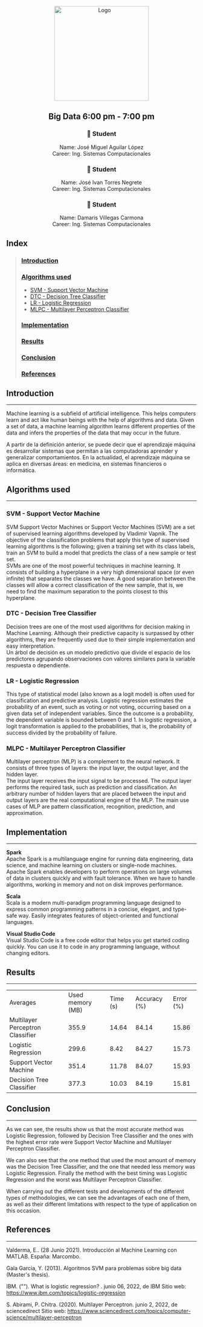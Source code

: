 <p align="center">
    <img alt="Logo" src="https://www.tijuana.tecnm.mx/wp-content/themes/tecnm/images/logo_TECT.png" width=250 height=250>
</p>
<div align="center">

## Big Data 6:00 pm - 7:00 pm

### :necktie: Student
 Name: José Miguel Aguilar López  
 Career: Ing. Sistemas Computacionales

### :necktie: Student
 Name: José Ivan Torres Negrete  
 Career: Ing. Sistemas Computacionales

### :necktie: Student
 Name: Damaris Villegas Carmona  
 Career: Ing. Sistemas Computacionales
</div>

## Index

>### [Introduction](#intro)
>### [Algorithms used](#algorithms)
 >- [ SVM - Support Vector Machine](#svm)
 >- [ DTC - Decision Tree Classifier](#dtc)
 >- [LR - Logistic Regression](#lr)
 >- [MLPC - Multilayer Perceptron Classifier](#mlpc)
>### [Implementation](#implement)
>### [Results](#result)
>### [Conclusion](#conclusions)
>### [References](#reference)

## Introduction <a name="intro"></a>
---
Machine learning is a subfield of artificial intelligence. This helps computers learn and act like human beings with the help of algorithms and data. Given a set of data, a machine learning algorithm learns different properties of the data and infers the properties of the data that may occur in the future.

A partir de la definición anterior, se puede decir que el aprendizaje máquina es desarrollar sistemas que permitan a las computadoras aprender y generalizar comportamientos. En la actualidad, el aprendizaje máquina se aplica en diversas áreas: en medicina, en sistemas financieros o informática.

## Algorithms used <a name="algorithms"></a>
---
### SVM - Support Vector Machine <a name="svm"></a>
SVM
Support Vector Machines or Support Vector Machines (SVM) are a set of supervised learning algorithms developed by Vladimir Vapnik.
The objective of the classification problems that apply this type of supervised learning algorithms is the following; given a training set with its class labels, train an SVM to build a model that predicts the class of a new sample or test set.  
SVMs are one of the most powerful techniques in machine learning. It consists of building a hyperplane in a very high dimensional space (or even infinite) that separates the classes we have. A good separation between the classes will allow a correct classification of the new sample, that is, we need to find the maximum separation to the points closest to this hyperplane.
### DTC - Decision Tree Classifier <a name="dtc"></a>
Decision trees are one of the most used algorithms for decision making in Machine Learning. Although their predictive capacity is surpassed by other algorithms, they are frequently used due to their simple implementation and easy interpretation.  
Un árbol de decisión es un modelo predictivo que divide el espacio de los predictores agrupando observaciones con valores similares para la variable respuesta o dependiente.
### LR - Logistic Regression <a name="lr"></a>
This type of statistical model (also known as a logit model) is often used for classification and predictive analysis. Logistic regression estimates the probability of an event, such as voting or not voting, occurring based on a given data set of independent variables. Since the outcome is a probability, the dependent variable is bounded between 0 and 1. In logistic regression, a logit transformation is applied to the probabilities, that is, the probability of success divided by the probability of failure.
### MLPC - Multilayer Perceptron Classifier <a name="mlpc"></a>
Multilayer perceptron (MLP) is a complement to the neural network. It consists of three types of layers: the input layer, the output layer, and the hidden layer.  
The input layer receives the input signal to be processed. The output layer performs the required task, such as prediction and classification. An arbitrary number of hidden layers that are placed between the input and output layers are the real computational engine of the MLP. The main use cases of MLP are pattern classification, recognition, prediction, and approximation.

## Implementation <a name="implement"></a>
---
**Spark**  
Apache Spark is a multilanguage engine for running data engineering, data science, and machine learning on clusters or single-node machines. Apache Spark enables developers to perform operations on large volumes of data in clusters quickly and with fault tolerance. When we have to handle algorithms, working in memory and not on disk improves performance.

**Scala**  
Scala is a modern multi-paradigm programming language designed to express common programming patterns in a concise, elegant, and type-safe way. Easily integrates features of object-oriented and functional languages.

**Visual Studio Code**  
Visual Studio Code is a free code editor that helps you get started coding quickly. You can use it to code in any programming language, without changing editors.

## Results <a name="result"></a>
---
<table class="egt" border="0">
<tr>
  <td> Averages </td>
    <td> Used memory (MB)</td>
    <td>Time (s)</td>
    <td> Accuracy (%)</td>
    <td>Error (%)</td>
  </tr>
  <tr>
    <td>Multilayer Perceptron Classifier</td>
    <td>355.9</td>
    <td>14.64</td>
    <td>84.14</td>
    <td>15.86</td>
  </tr>
    <tr>
    <td>Logistic Regression</td>
    <td>299.6</td>
    <td>8.42</td>
    <td>84.27</td>
    <td>15.73</td>
  </tr>
    <tr>
    <td>Support Vector Machine</td>
    <td>351.4</td>
    <td>11.78</td>
    <td>84.07</td>
    <td>15.93</td>
  </tr>
   <tr>
    <td>Decision Tree Classifier</td>
    <td>377.3</td>
    <td>10.03</td>
    <td>84.19</td>
    <td>15.81</td>
  </tr>
</table>

## Conclusion <a name="conclusions"></a>
---
As we can see, the results show us that the most accurate method was Logistic Regression, followed by Decision Tree Classifier and the ones with the highest error rate were Support Vector Machine and Multilayer Perceptron Classifier.
 
We can also see that the one method that used the most amount of memory was the Decision Tree Classifier, and the one that needed less memory was Logistic Regression.
Finally the method with the best timing was Logistic Regression and the worst was Multilayer Perceptron Classifier.

When carrying out the different tests and developments of the different types of methodologies, we can see the advantages of each one of them, as well as their different limitations with respect to the type of application on this occasion.
## References <a name="reference"></a>
---
Valderma, E.. (28 Junio 2021). Introducción al Machine Learning con MATLAB. España: Marcombo.

Gala García, Y. (2013). Algoritmos SVM para problemas sobre big data (Master's thesis).

IBM. (""). What is logistic regression? . junio 06, 2022, de IBM Sitio web: https://www.ibm.com/topics/logistic-regression

S. Abirami, P. Chitra. (2020). Multilayer Perceptron. junio 2, 2022, de sciencedirect Sitio web: https://www.sciencedirect.com/topics/computer-science/multilayer-perceptron

